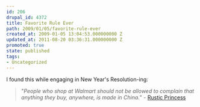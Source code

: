 ```yaml
---
id: 206
drupal_id: 4372
title: Favorite Rule Ever
path: 2009/01/05/favorite-rule-ever
created_at: 2009-01-05 13:04:53.000000000 Z
updated_at: 2011-08-20 03:36:31.000000000 Z
promoted: true
state: published
tags:
- Uncategorized
---
```

I found this while engaging in New Year's Resolution-ing:
<blockquote>"<em>People who shop at Walmart should not be allowed to complain that anything they buy, anywhere, is made in China.</em>" - <a href="http://rusticprincess.blogspot.com/2008/12/creed-42.html">Rustic Princess</a></blockquote>
